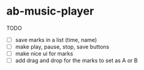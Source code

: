 ab-music-player
===============

TODO

- [ ] save marks in a list (time, name)
- [ ] make play, pause, stop, save buttons
- [ ] make nice ui for marks
- [ ] add drag and drop for the marks to set as A or B
